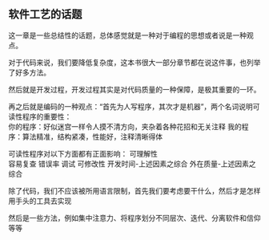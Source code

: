 ## 软件工艺的话题

这一章是一些总结性的话题，总体感觉就是一种对于编程的思想或者说是一种观点。

对于代码来说，我们要降低复杂度，这本书很大一部分章节都在说这件事，也列举了好多方法。

然后就是开发过程，开发过程其实是对代码质量的一种保障，是极其重要的一环。

再之后就是编码的一种观点：“首先为人写程序，其次才是机器”，两个名词说明可读性程序的重要性：  
    你的程序：好似迷宫一样令人摸不清方向，夹杂着各种花招和无关注释
    我的程序：算法精准，结构紧凑，性能好，注释清晰得体

可读性程序对以下方面都有正面影响：
    可理解性  
    容易复查
    错误率
    调试
    可修改性
    开发时间-上述因素之综合
    外在质量-上述因素之综合

除了代码，我们不应该被所用语言限制，首先我们要考虑要干什么，然后才是怎样用手头的工具去实现

然后是一些方法，例如集中注意力、将程序划分不同层次、迭代、分离软件和信仰等等